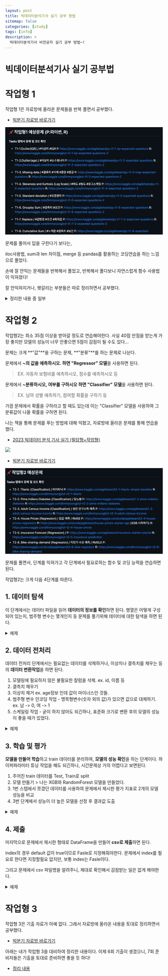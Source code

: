 ```yaml
---
layout: post
title: 빅데이터분석기사 실기 공부 방법 
sitemap: false
categories: [study]
tags: [info]
description: >
  빅데이터분석기사 비전공자 실기 공부 방법~!
---
```


# 빅데이터분석기사 실기 공부법

# 작업형 1
작업형 1은 자료방에 올라온 문제들을 반복 풀면서 공부했다. 

- [빅분기 자료방 바로가기](https://github.com/lovedlim/BigDataCertificationCourses)

![](/assets/img/blog/bigdata/task1_list.png)

문제를 풀어서 답을 구한다기 보다는, 

iloc사용법, sum과 len 차이점, merge 등 pandas를 활용하는 코딩연습을 하는 느낌으로 풀었다. 

손에 잘 안익는 문제들을 반복해서 풀었고, 반복해서 풀다보니 자연스럽게 함수 사용법이 익혀졌다!

잘 안익혀지거나, 헷갈리는 부분들은 따로 정리하면서 공부했다. 

<details>
<summary>정리한 내용 중 일부</summary>
<div markdown="1">

### 조건에 맞는 데이터 갯수

```python
# true를 세는 방식 (이상치, nan체크할때 주로 사용)
sum(data['sex'] == 'F')

# 조건에 맞는 data만 남겨서 구하기 
len(data[[data['sex'] == 'F']])
```

### merge

```python
import pandas as pd
data1 = pd.read_csv('bigData-main/basic1.csv')
data3 = pd.read_csv('bigData-main/basic3.csv')

# basic1 데이터와 basic3 데이터를 'f4'값을 기준으로 병합
data = pd.merge(left = data1 , right = data3, how = "left", on = "f4")
```

### 분할 (동일한 개수로 나이 순으로 3그룹으로 나누기)

```python
# 분할 기준 보기 
print(pd.qcut(data_new['age'], q=3))

# 구간 분할 
data_new['range'] = pd.qcut(data_new['age'], q=3, labels=['g1', 'g2', 'g3'])
print(data_new)

# 수량 비교 
print(data_new['range'].value_counts())
```

</div>
</details>




# 작업형 2
작업형2는 최소 35점 이상을 받아갈 정도로 연습해야한다. 사실 40점 만점을 받는게 가장 좋지만 모델의 성능이 너무 안좋으면 5점이 감점이 될 수도 있다...

문제는 크게 **"값"**을 구하는 문제, **"분류"**를 하는 문제로 나뉜다. 

문제에서 **~의 값을 예측하시오. 하면 "Regressor" 모델**을 사용하면 된다.
> EX. 자동차 보험비를 예측하시오, 점수를 예측하시오 등

문제에서 **~분류하시오, 여부를 구하시오 하면 "Classifier" 모델**을 사용하면 된다. 
> EX. 남여 성별 예측하기, 참여할 확률을 구하기 등

가끔 문제에서 확률을 구하라고 할 때도 있는데 이는 "Classifier" 모델을 사용하여 그 분류값이 나올 확률을 구하면 된다. 

나는 책을 통해 문제를 푸는 방법에 대해 익혔고, 자료방에 올라온 문제를 통해 연습을 했다. 

- [2023 빅데이터 분석 기사 실기 (필답형+작업형)](https://www.aladin.co.kr/shop/wproduct.aspx?ItemId=283045706)

<img src="https://image.aladin.co.kr/product/28304/57/cover500/8965403197_2.jpg" height="50"/>

- [빅분기 자료방 바로가기](https://github.com/lovedlim/BigDataCertificationCourses)

![](/assets/img/blog/bigdata/task2-list.png)

문제를 풀면서, 단계를 익혀가고 각 단계에서 필요로하는 함수 및 코딩 능력을 연습하면 된다. 

작업형2는 크게 다음 4단계를 따른다. 

## 1. 데이터 탐색 
이 단계에서는 데이터 파일을 읽어 **데이터의 정보를 확인**하면 된다. 
행열은 어떻게 구성되어 있는지, 범주형 변수는 몇개인지 등 문제를 풀기위해 데이터에 대한 탐색을 하면 된다. 

<details>
<summary>예제</summary>
<div markdown="1">

### 예제 문제 
문제 : 고객 891명에 대한 학습용 데이터를 이용하여 생존여부를 예측하는 모형만들기 

이를 평가용 데이터에 저장하여 승객의 생존 여부 예측값을 다음과 같은 형식의 csv 파일로 생성하기

모델의 성능은 ROC-AUC 평가지표에 따라 매겨짐

제출 형식
| PassengerId | Servivied  |
| --- | --- |
| 892 | 0 |
| 893 | 1 |

   

### 1. 데이터 가져오기
   ```python
   
   import pandas as pd

   # 문제에서 제시해줌
   print("데이터 가져오기") 
   x_train = pd.read_csv('./bigData-main/x_train.csv')
   x_test = pd.read_csv('./bigData-main/x_test.csv')
   y_train = pd.read_csv('./bigData-main/y_train.csv')
   print(x_train.head())
   print(x_test.head())
   print(y_train.head())
   ```

### 2. 행과 열 확인하기
   ```python
   
   print("\n행과 열을 바꾸어 보기")
   print(x_train.head().T)
   print(x_test.head().T)
   print(y_train.head().T)

   print("\n행열 확인하기")
   print(x_train.shape)
   print(x_test.shape)
   print(y_train.shape)
   ```

### 3. 요약정보 및 기초통계량 확인
   ```python
   
   print("\n요약정보 확인")
   print(x_train.info())

   # 5. 기초통계량 확인하기 
   print("\n기초통계량 확인하기")
   print(x_train.describe().T)
   ```

</div>
</details>

## 2. 데이터 전처리
데이터 전처리 단계에서는 필요없는 데이터를 삭제하거나, 이상치나 결측치를 채우는 등의 **데이터 변환작업**을 하면 된다. 

1. 모델링에 필요하지 않은 불필요한 칼럼을 삭제.
   ex. id, 이름 등
2. 결측치 채우기 
3. 이상치 제거 
   ex. age정보 인데 값이 마이너스인 것들.
4. 범주형 변수 인코딩 작업 - 명목형변수(숫자 외의 값)가 있으면 값으로 대체하기. 
   ex. 남 -> 0, 여 -> 1 
5. 스케일링 작업 - 굳이 하지 않아도 되긴하나, 표준화 크기로 변환 후의 모델의 성능이 좋을 때가 있었다. 

<details>
<summary>예제</summary>
<div markdown="1">

### 1. 불필요한 컬럼 삭제 
   ```python
   # 테스트 데이터인 x_test도 값을 예측하는 과정에 사용하므로 전처리 필요

   # cust_id 칼럼은 종속병수인 성별을 예측하는 정보가 아니라 key 역할이므로 삭제
   # 단, 최종 제출에는 사용되는 컬럼이므로 따로 저장
   x_test_cust_id = x_test['cust_id']

   # cust_id 삭제
   x_train = x_train.drop(columns = ['cust_id'])
   x_test = x_test.drop(columns = ['cust_id'])
   y_train = y_train.drop(columns = ['cust_id'])

   # 컬럼이 삭제된 상위 5개 행 확인
   print(x_train.head())
   print(x_test.head())
   print(y_train.head())
   ```

### 2. 결측치 처리
   ```python
   # 환불금액의 칼람에 2,295건의 결측치 존재
   print(x_train.isnull().sum())
   # 이는 환불금액 결측치는 이력이 없는 경우에 발생할 것으로 예상할 수 있음 -> 0으로 대체
   x_train['환불금액'] = x_train['환불금액'].fillna(0)
   x_test['환불금액'] = x_test['환불금액'].fillna(0)
   # 결측치가 조치되었는지 확인
   print(x_train['환불금액'].isnull().sum())
   print(x_test['환불금액'].isnull().sum())
   ```
### 3. 이상치가 있는경우, 제거 또는 변경 작업 진행 

### 4. 범주형 변수를 인코딩하기 
   ```python
   # 주구매상품 칼럼에서 중복을 제외한 값들을 확인
   print(x_train['주구매상품'].unique())
   # 주구매지점 칼럼에서 중복을 제외한 값들을 확인
   print(x_train['주구매지점'].unique())
   # 주구매지점 칼럼에서 중복을 제외한 값들의 개수 세기 
   print(x_train['주구매지점'].unique().size)
   # 인코딩할 수가 많을 경우, 라벨 인코딩을 하는 것이 효과적임

   from sklearn.preprocessing import LabelEncoder 
   encoder = LabelEncoder()
   # 주구매상품에 대해 라벨 인코딩을 수행하고, 주구매상품 칼람으로 다시 저장
   x_train['주구매상품'] = encoder.fit_transform(x_train['주구매상품'])
   # 라벨 인코딩 결과를 호가인하기 위해, 상위 10개 행을 확인
   print(x_train['주구매상품'].head(10))
   # 주구매상품 컬럼에 대한 라벨 인코딩의 변환 순서 확인
   print(encoder.classes_)
   # 테스트 데이터도 라벨 인코딩 수행
   x_test['주구매상품'] = encoder.fit_transform(x_test['주구매상품'])

   # 주구매지점 라벨 인코딩 수행 
   x_train['주구매지점'] = encoder.fit_transform(x_train['주구매지점'])
   # 라벨 인코딩 결과를 호가인하기 위해, 상위 10개 행을 확인
   print(x_train['주구매지점'].head(10))
   # 주구매지점 컬럼에 대한 라벨 인코딩의 변환 순서 확인
   print(encoder.classes_)
   # 테스트 데이터도 라벨 인코딩 수행
   x_test['주구매지점'] = encoder.fit_transform(x_test['주구매지점'])
   ```

### 5. 표준화 크기로 변환 
   ```python
   # 크기변환 전, x_train 세트의 기초 통계량 확인
   print(x_train.describe().T)
   from sklearn.preprocessing import StandardScaler
   scaler = StandardScaler()
   # 표준크기변환 수행 후 x_train 칼럼명 그래도 사용
   x_train = pd.DataFrame(scaler.fit_transform(x_train), columns=x_train.columns)
   # 테스트 데이터도 크기변환 
   x_test = pd.DataFrame(scaler.fit_transform(x_test), columns=x_test.columns)
   # 크기변환 후, x_train 세트의 기초 통계량 확인
   print(x_train.describe().T)
   ```

</div>
</details>

## 3. 학습 및 평가  
**모델을 만들어 학습**하고 train 데이터를 분리하여, **모델의 성능 확인**을 하는 단계이다. 
하이퍼파라미터 튜닝 작업을 해도 되긴하나, 시간문제상 거의 어렵다고 보면된다. 

1. 주어진 train 데이터를 Test, Train로 split
2. 모델 만들기 > 나는 XGB와 RandomForest 모델을 만들었다. 
3. 1번 스텝에서 쪼갰던 데이터를 사용하여 문제에서 제시한 평가 지표로 2개의 모델 성능을 비교
4. 3번 단계에서 성능이 더 높은 모델을 선정 후 결과값 도출

<details>
<summary>예제</summary>
<div markdown="1">

### 1. 데이터 분리하기 
   ```python
   from sklearn.model_selection import train_test_split

   X_TRAIN, X_TEST, Y_TRIAN, Y_TEST = train_test_split(x_train, y_train, test_size=0.2)
   # 분리된 데이터의 행렬 구조 확인
   print(X_TRAIN.shape)
   print(X_TEST.shape)
   print(Y_TRIAN.shape)
   print(Y_TEST.shape)
   ```

### 2. 데이터 학습 및 모델 생성 
   ```python
   # XGBClassifer : 일반적으로 성능이 잘나옴 
   from xgboost import XGBClassifier 
   from sklearn.ensemble import RandomForestClassifier
   # XGB
   model1 = XGBClassifier()
   model1.fit(X_TRAIN, Y_TRIAN)

   # RandomForest
   model2 = RandomForestClassifier()
   model2.fit(X_TRAIN, Y_TRIAN)
   ```

### 3. 결과 예측 및 모델 평가 
   ```python
   # 승객이 사망할 확률 : pd.DataFrame(model.predict_proba(x_test))[0]
   # 승객이 생존할 확률 : pd.DataFrame(model.predict_proba(x_test))[1]

   # 학습이 완료된 모델을 통해 Y_TEST 예측. 평가지표 계산용
   Y_TEST_PREDICT1 = pd.DataFrame(model1.predict(X_TEST))
   Y_TEST_PREDICT2 = pd.DataFrame(model2.predict(X_TEST))

   # 평가 비교
   from sklearn.metrics import roc_auc_score
   # model1
   print(roc_auc_score(Y_TEST, Y_TEST_PREDICT1))
   # model2
   print(roc_auc_score(Y_TEST, Y_TEST_PREDICT2))
   ```

### 4. 모델 선정 
   ```python
   y_test_predict = pd.DataFrame(model2.predict(x_test)).rename(columns={0:'Survived'})
   print(pd.DataFrame(y_test_predict).head())
   ```

</div>
</details>

## 4. 제출
마지막으로 문제에서 제시한 형태로 DataFrame을 만들어 **csv로 제출**하면 된다. 

index의 경우 default 값이 true이므로 Fasle로 지정해줘야한다. 
문제에서 index를 필요로 한다면 지정할필요 없지만, 보통 index는 Fasle이다. 

그리고 문제에서 csv 파일명을 알려주니, 제대로 확인해서 감점받는 일은 없게 해야한다. 

<details>
<summary>예제</summary>
<div markdown="1">

   ```python
      print(pd.concat([x_test_passenger_id, y_test_predict], axis=1))

      final = pd.concat([x_test_passenger_id, y_test_predict], axis=1)

      final.to_csv('data/result.csv', index=False)
   ```

</div>
</details>

# 작업형 3
작업형 3은 기출 자료가 아예 없다. 그래서 자료방에 올라온 내용을 토대로 정리하면서 공부했다. 
- [빅분기 자료방 바로가기](https://github.com/lovedlim/BigDataCertificationCourses)

아래는 내가 작업형 3을 대비하여 정리한 내용이다. 이제 6회 기출이 생겼으니, 7회 준비자들은 기출을 토대로 준비하면 좋을 듯 하다!
- [정리 내용](https://kongsubin.github.io/post/study/2023-08-03-bigdata-task3/)